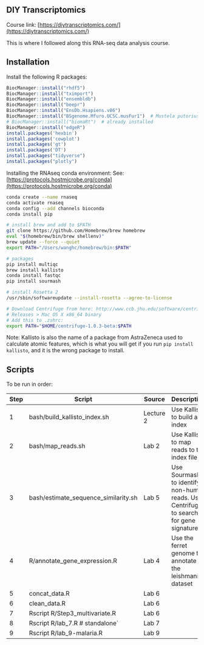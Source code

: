## DIY Transcriptomics

Course link: [https://diytranscriptomics.com/](https://diytranscriptomics.com/)

This is where I followed along this RNA-seq data analysis course.


## Installation

Install the following R packages:

```R
BiocManager::install("rhdf5")
BiocManager::install("tximport")
BiocManager::install("ensembldb")
BiocManager::install("beepr")
BiocManager::install("EnsDb.Hsapiens.v86")
BiocManager::install("BSgenome.Mfuro.UCSC.musFur1")  # Mustela putorius furo
# BiocManager::install("biomaRt")  # already installed
BiocManager::install("edgeR")
install.packages('hexbin')
install.packages('cowplot')
install.packages('gt')
install.packages('DT')
install.packages("tidyverse")
install.packages("plotly")
```

Installing the RNAseq conda environment:
See: [https://protocols.hostmicrobe.org/conda](https://protocols.hostmicrobe.org/conda)

```bash
conda create --name rnaseq
conda activate rnaseq
conda config --add channels bioconda
conda install pip

# install brew and add to $PATH
git clone https://github.com/Homebrew/brew homebrew
eval "$(homebrew/bin/brew shellenv)"
brew update --force --quiet
export PATH="/Users/wanghc/homebrew/bin:$PATH"

# packages
pip install multiqc
brew install kallisto
conda install fastqc
pip install sourmash

# install Rosetta 2
/usr/sbin/softwareupdate --install-rosetta --agree-to-license

# Download Centrifuge from here: http://www.ccb.jhu.edu/software/centrifuge/index.shtml
# Releases > Mac OS X x86_64 binary
# Add this to .zshrc:
export PATH="$HOME/centrifuge-1.0.3-beta:$PATH


```

Note: Kallisto is also the name of a package from AstraZeneca used to calculate atomic features, which is what you will get if you run `pip install kallisto`, and it is the wrong package to install.


## Scripts

To be run in order:

| Step | Script | Source | Description |
| :--- | ------ | ------ | ----------- |
| 1 | bash/build\_kallisto\_index.sh | Lecture 2 | Use Kallisto to build an index |
| 2 | bash/map\_reads.sh | Lab 2 | Use Kallisto to map reads to the index file |
| 3 | bash/estimate\_sequence\_similarity.sh | Lab 5 | Use Sourmash to identify non-human reads. Use Centrifuge to search for gene signatures. |
| 4 | R/annotate\_gene\_expression.R | Lab 4 | Use the ferret genome to annotate the leishmania dataset |
| 5 | concat_data.R | Lab 6 ||| 6 | clean_data.R | Lab 6 ||| 7 | Rscript R/Step3_multivariate.R | Lab 6 ||
| 8 | Rscript R/lab_7.R  # standalone` | Lab 7 ||
| 9 | Rscript R/lab_9-malaria.R | Lab 9 ||

